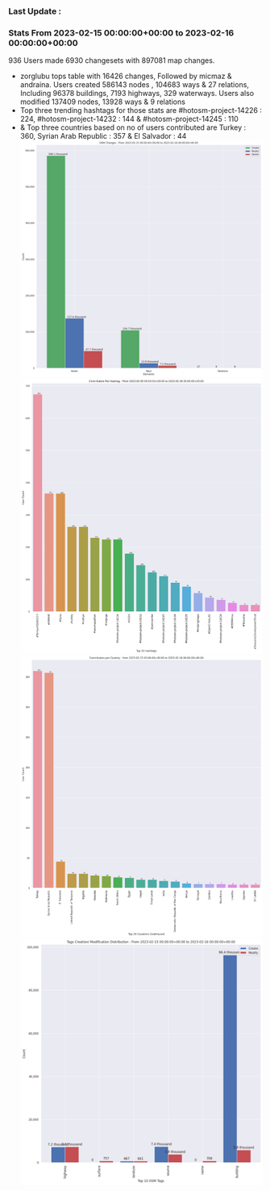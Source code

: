 ### Last Update :

### Stats From 2023-02-15 00:00:00+00:00 to 2023-02-16 00:00:00+00:00

936 Users made 6930 changesets with 897081 map changes.
- zorglubu tops table with 16426 changes, Followed by micmaz & andraina. Users created 586143 nodes , 104683 ways & 27 relations, Including 96378 buildings, 7193 highways, 329 waterways. Users also modified 137409 nodes, 13928 ways & 9 relations
- Top three trending hashtags for those stats are #hotosm-project-14226 : 224, #hotosm-project-14232 : 144 & #hotosm-project-14245 : 110
-  & Top three countries based on no of users contributed are Turkey : 360, Syrian Arab Republic : 357 & El Salvador : 44
![Alt text](./charts/osm_changes.png) 
![Alt text](./charts/users_per_hashtag.png) 
![Alt text](./charts/users_per_country.png) 
![Alt text](./charts/tags.png) 
